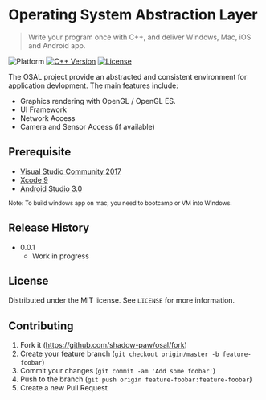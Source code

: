 # Operating System Abstraction Layer
> Write your program once with C++, and deliver Windows, Mac, iOS and Android app.

![Platform][platform-image]
[![C++ Version][cpp-image]][cpp-url]
[![License][license-image]][license-url]

The OSAL project provide an abstracted and consistent environment for application devlopment. The main features include:
- Graphics rendering with OpenGL / OpenGL ES.
- UI Framework
- Network Access
- Camera and Sensor Access (if available)

## Prerequisite
- [Visual Studio Community 2017][visualstudio-url]
- [Xcode 9][xcode-url]
- [Android Studio 3.0][android-url]

<sup>Note: To build windows app on mac, you need to bootcamp or VM into Windows.</sup>

## Release History

* 0.0.1
    * Work in progress

## License

Distributed under the MIT license. See ``LICENSE`` for more information.

## Contributing

1. Fork it (<https://github.com/shadow-paw/osal/fork>)
2. Create your feature branch (`git checkout origin/master -b feature-foobar`)
3. Commit your changes (`git commit -am 'Add some foobar'`)
4. Push to the branch (`git push origin feature-foobar:feature-foobar`)
5. Create a new Pull Request

<!-- Markdown link & img dfn's -->
[platform-image]: https://img.shields.io/badge/platform-win32%20%7C%20win64%20%7C%20mac%20%7C%20ios%20%7C%20android-lightgrey.svg
[cpp-image]: https://img.shields.io/badge/c%2B%2B-14-green.svg
[cpp-url]: https://en.wikipedia.org/wiki/C%2B%2B14
[license-image]: https://img.shields.io/badge/license-MIT-blue.svg
[license-url]: LICENSE
[visualstudio-url]: https://www.visualstudio.com/downloads/
[xcode-url]: https://developer.apple.com/xcode/
[android-url]: https://developer.android.com/studio/preview/index.html